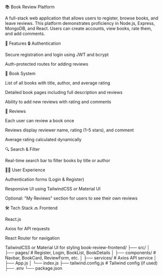 📚 Book Review Platform

A full-stack web application that allows users to register, browse books, and leave reviews. This platform demonstrates proficiency in Node.js, Express, MongoDB, and React. Users can create accounts, view books, rate them, and add comments.

🚀 Features
🔒 Authentication

Secure registration and login using JWT and bcrypt

Auth-protected routes for adding reviews

📘 Book System

List of all books with title, author, and average rating

Detailed book pages including full description and reviews

Ability to add new reviews with rating and comments

💬 Reviews

Each user can review a book once

Reviews display reviewer name, rating (1–5 stars), and comment

Average rating calculated dynamically

🔍 Search & Filter

Real-time search bar to filter books by title or author

🧑‍💻 User Experience

Authentication forms (Login & Register)

Responsive UI using TailwindCSS or Material UI

Optional: "My Reviews" section for users to see their own reviews

🛠️ Tech Stack
🔜 Frontend

React.js

Axios for API requests

React Router for navigation

TailwindCSS or Material UI for styling
book-review-frontend/
├── src/
│   ├── pages/          # Register, Login, BookList, BookDetails
│   ├── components/     # Navbar, BookCard, ReviewForm, etc.
│   ├── services/       # Axios API service
│   ├── App.js
│   └── index.js
├── tailwind.config.js  # Tailwind config (if used)
├── .env
└── package.json
